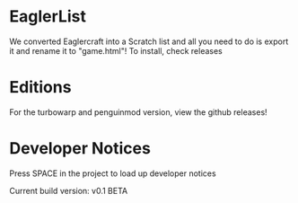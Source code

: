 # EaglerList
We converted Eaglercraft into a Scratch list and all you need to do is export it and rename it to "game.html"!
To install, check releases

# Editions
For the turbowarp and penguinmod version, view the github releases!

# Developer Notices
Press SPACE in the project to load up developer notices

Current build version: v0.1 BETA
